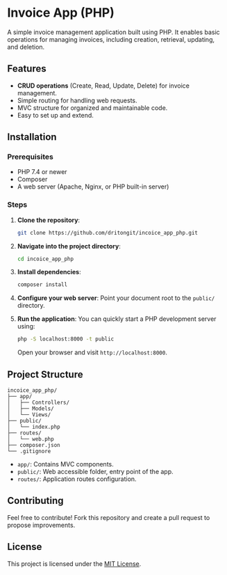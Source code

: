 
# Invoice App (PHP)

A simple invoice management application built using PHP. It enables basic operations for managing invoices, including creation, retrieval, updating, and deletion.

## Features

- **CRUD operations** (Create, Read, Update, Delete) for invoice management.
- Simple routing for handling web requests.
- MVC structure for organized and maintainable code.
- Easy to set up and extend.

## Installation

### Prerequisites

- PHP 7.4 or newer
- Composer
- A web server (Apache, Nginx, or PHP built-in server)

### Steps

1. **Clone the repository**:
   ```bash
   git clone https://github.com/dritongit/incoice_app_php.git
   ```

2. **Navigate into the project directory**:
   ```bash
   cd incoice_app_php
   ```

3. **Install dependencies**:
   ```bash
   composer install
   ```

4. **Configure your web server**:
   Point your document root to the `public/` directory.

5. **Run the application**:
   You can quickly start a PHP development server using:
   ```bash
   php -S localhost:8000 -t public
   ```

   Open your browser and visit `http://localhost:8000`.

## Project Structure

```
incoice_app_php/
├── app/
│   ├── Controllers/
│   ├── Models/
│   └── Views/
├── public/
│   └── index.php
├── routes/
│   └── web.php
├── composer.json
└── .gitignore
```

- `app/`: Contains MVC components.
- `public/`: Web accessible folder, entry point of the app.
- `routes/`: Application routes configuration.

## Contributing

Feel free to contribute! Fork this repository and create a pull request to propose improvements.

## License

This project is licensed under the [MIT License](LICENSE).
